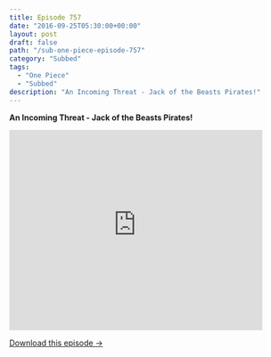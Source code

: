 ```yaml
---
title: Episode 757
date: "2016-09-25T05:30:00+00:00"
layout: post
draft: false
path: "/sub-one-piece-episode-757"
category: "Subbed"
tags:
  - "One Piece"
  - "Subbed"
description: "An Incoming Threat - Jack of the Beasts Pirates!"
---
```


**An Incoming Threat - Jack of the Beasts Pirates!**

<iframe width="640" height="360" src="https://www.rapidvideo.com/e/G6FRPGRJ6I" frameborder="0" marginwidth=0 marginheight=0 scrolling=no allowfullscreen style="max-width:90%;"></iframe>

<a href="http://ouo.io/qs/eCodkFEQ?s=https://www.rapidvideo.com/d/G6FRPGRJ6I" class="styled_a">Download this episode →</a>

